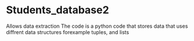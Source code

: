 # Students_database2
Allows data extraction
The code is a python code that stores data that uses diffrent data structures forexample tuples, and lists
